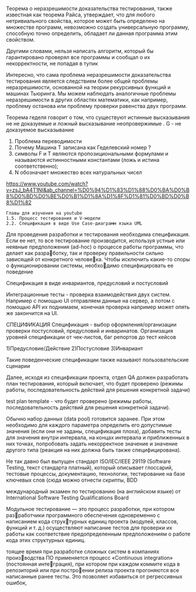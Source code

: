 
 Теорема о неразрешимости доказательства тестирования, также известная как теорема Райса, утверждает, что для любого нетривиального свойства, которое может быть определено на множестве программ, невозможно создать универсальную программу, способную точно определить, обладает ли данная программа этим свойством.

Другими словами, нельзя написать алгоритм, который бы гарантировано проверял все программы и сообщал о их некорректности, не попадая в тупик

Интересно, что сама проблема неразрешимости доказательства тестирования является следствием более общей проблемы неразрешимости, основанной на теории рекурсивных функций и машинах Тьюринга. Мы можем наблюдать аналогичные проблемы неразрешимости в других областях математики, как например, проблему останова или проблему проверки равенства двух программ.


Теорема геделя говорит о том, что существуют истинные высказывания не не доказуемые и ложный высказывание неопровержимые . G - не доказуемое высказывание 

1) Проблема переводимости 
2) Почему Машина Т записана как Геделевский номер ? 
3) символы F и T являются пропозициональными формулами и называются истинностными константами (ложь и истина соответственно);
4) N обозначает множество всех натуральных чисел

https://www.youtube.com/watch?v=zsJ_bA4T1NI&ab_channel=%D0%94%D1%83%D1%88%D0%BA%D0%B8%D0%BD%D0%BE%D0%B1%D1%8A%D1%8F%D1%81%D0%BD%D0%B8%D1%82

	Главы для изучения на youtube
	1.5. Процесс тестирования и V-модели
	2.2. Спецификация в виде Use Case-диаграмм языка UML


Для проведения разработки и тестирования необходима спецификация. Если ее нет, то все тестирование производится, используя устные или неявные предположения (ad-hoc) о процессе работы программы, что делает как разработку, так и проверку правильности сильно зависящей от конкретного человека. Чтобы исключить какие-то споры о функционировании системы, необходимо специфицировать ее поведение 

Спецификация в виде инвариантов, предусловий и постусловий

Интеграционные тесты - проверка взаимодействия двух систем. Например с помощью UI отправляем данные на сервер, а потом с помощью API их поднимаем, конечная проверка например может опять же закончится на UI.


СПЕЦИФИКАЦИЯ
Спецификация - выбор оформления/организации проверки постусловий, предусловий и инваринатов. Организация уровней спецификации от чек-листов, баг репортов до тест кейсов

1)Предусловие/Действие
2)Постусловие
3)Инвариант

Такие поведенческие спецификации также называют пользовательские сценарии

Далее, исходя из спецификации проекта, отдел QA должен разработать план тестирования, который включает, что будет проверено (режимы работы, последовательность действий для решения конкретной задачи)

test plan template - что будет проверено (режимы работы, последовательность действий для решения конкретной задачи).

Обычно набор данных (data pool) готовится заранее. При этом необходимо для каждого параметра определить его допустимые значения (если они не заданы, спецификация плоха), добавить тесты для значения внутри интервала, на концах интервала и приближенных в них точках, попробовать задать некорректное значение и значение другого типа (реакция на них должна быть также специфицирована).

Не так давно был выпущен стандарт ISO/IEC/IEEE 29119 (Software Testing, текст стандарта платный), который описывает глоссарий, тестовые процессы, документацию, технологии, тестирование на базе ключевых слов (сюда можно отнести скрипты, BDD

международный экзамен по тестированию (на английском языке) от International Software Testing Qualifications Board

Модульное тестирование — это процесс разработки, при котором разработчики программного обеспечения одновременно с написанием кода структурных единиц проекта (модулей, классов, функций и т. д.) осуществляют написание тестов для проверки их работы как соответствие предопределенным предположениям о работе кода этих структурных единиц.

тоящее время при разработке сложных систем в компаниях производства ПО применяется процесс «Continuous integration» (постоянная интеграция), при котором при каждом коммите кода в репозиторий или при построении релиза проекта прогоняются все написанные ранее тесты. Это позволяет избавиться от регрессивных ошибок,